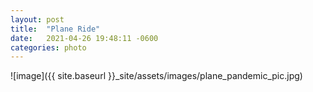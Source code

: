 ```yaml
---
layout: post
title:  "Plane Ride"
date:   2021-04-26 19:48:11 -0600
categories: photo
---
```


![image]({{ site.baseurl }}_site/assets/images/plane_pandemic_pic.jpg)
